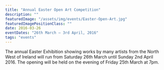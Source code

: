 ```yaml
---
title: "Annual Easter Open Art Competition"
description: ""
featuredImage: "/assets/img/events/Easter-Open-Art.jpg"
featuredImagePositionClass: ""
date: 2016-03-26
eventDates: "26th March – 3rd April, 2016"
tags: "events"
---
```

The annual Easter Exhibition showing works by many artists from the North West of Ireland will run from Saturday 26th March until Sunday 2nd April 2016. The opening will be held on the evening of Friday 25th March at 7pm.
